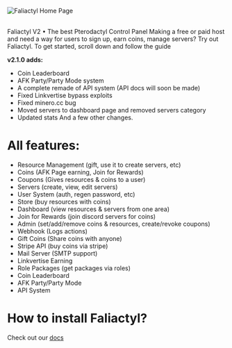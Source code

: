 ![Faliactyl Home Page](https://cdn.discordapp.com/attachments/941008378799489044/1000179869629554870/unknown.png)

<br>
Faliactyl V2 • The best Pterodactyl Control Panel
Making a free or paid host and need a way for users to sign up, earn coins, manage servers? Try out Faliactyl.
To get started, scroll down and follow the guide

**v2.1.0 adds:**
- Coin Leaderboard
- AFK Party/Party Mode system
- A complete remade of API system (API docs will soon be made)
- Fixed Linkvertise bypass exploits
- Fixed minero.cc bug
- Moved servers to dashboard page and removed servers category
- Updated stats 
And a few other changes.

# All features:
- Resource Management (gift, use it to create servers, etc)
- Coins (AFK Page earning, Join for Rewards)
- Coupons (Gives resources & coins to a user)
- Servers (create, view, edit servers)
- User System (auth, regen password, etc)
- Store (buy resources with coins)
- Dashboard (view resources & servers from one area)
- Join for Rewards (join discord servers for coins)
- Admin (set/add/remove coins & resources, create/revoke coupons)
- Webhook (Logs actions)
- Gift Coins (Share coins with anyone)
- Stripe API (buy coins via stripe)
- Mail Server (SMTP support)
- Linkvertise Earning
- Role Packages (get packages via roles)
- Coin Leaderboard
- AFK Party/Party Mode
- API System

# How to install Faliactyl?
Check out our [docs](https://docs.hyricon.dev) 
